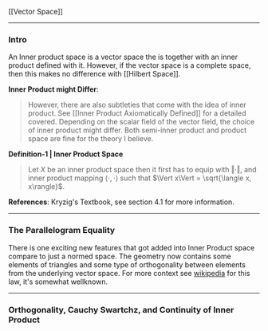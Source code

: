 [[Vector Space]]

---
### **Intro**

An Inner product space is a vector space the is together with an inner product defined with it. However, if the vector space is a complete space, then this makes no difference with [[Hilbert Space]]. 

**Inner Product might Differ**: 

> However, there are also subtleties that come with the idea of inner product. See [[Inner Product Axiomatically Defined]] for a detailed covered. Depending on the scalar field of the vector field, the choice of inner product might differ. Both semi-inner product and product space are fine for the theory I believe. 


**Definition-1 | Inner Product Space**

> Let $X$ be an inner product space then it first has to equip with $\Vert \cdot\Vert$, and inner product mapping $\langle \cdot, \cdot\rangle$ such that $\Vert x\Vert = \sqrt{\langle x, x\rangle}$. 

**References**: 
Kryzig's Textbook, see section 4.1 for more information. 

---
### **The Parallelogram Equality**

There is one exciting new features that got added into Inner Product space compare to just a normed space. The geometry now contains some elements of triangles and some type of orthogonality between elements from the underlying vector space. For more context see [wikipedia](https://en.wikipedia.org/wiki/Parallelogram_law) for this law, it's somewhat wellknown. 

---
### **Orthogonality, Cauchy Swartchz, and Continuity of Inner Product**


